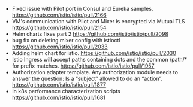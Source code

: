  * Fixed issue with Pilot port in Consul and Eureka samples. https://github.com/istio/istio/pull/2166
 * VM's communication with Pilot and Mixer is encrypted via Mutual TLS https://github.com/istio/istio/pull/2154
 * Helm charts fixes part 2 https://github.com/istio/istio/pull/2098
 * bug fix on deleting mixer config with istioctl https://github.com/istio/istio/pull/2033
 * Adding helm chart for istio. https://github.com/istio/istio/pull/2030
 * Istio Ingress will accept paths containing dots and the common /path/* for prefix matches. https://github.com/istio/istio/pull/1957
 * Authorization adapter template. Any authorization module needs to answer the question: Is a “subject” allowed to do an “action”.  https://github.com/istio/istio/pull/1877
 * In k8s performance characterization scripts https://github.com/istio/istio/pull/1681